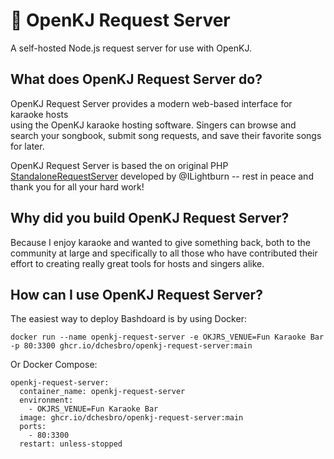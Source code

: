 # 🎤 OpenKJ Request Server

A self-hosted Node.js request server for use with OpenKJ.

## What does OpenKJ Request Server do?
OpenKJ Request Server provides a modern web-based interface for karaoke hosts  
using the OpenKJ karaoke hosting software. Singers can browse and search your 
songbook, submit song requests, and save their favorite songs for later.

OpenKJ Request Server is based the on original PHP 
[StandaloneRequestServer](https://github.com/OpenKJ/StandaloneRequestServer) 
developed by @ILightburn -- rest in peace and thank you for all your hard work!


## Why did you build OpenKJ Request Server?
Because I enjoy karaoke and wanted to give something back, both to the community 
at large and specifically to all those who have contributed their effort to 
creating really great tools for hosts and singers alike.

## How can I use OpenKJ Request Server?
The easiest way to deploy Bashdoard is by using Docker:

```
docker run --name openkj-request-server -e OKJRS_VENUE=Fun Karaoke Bar -p 80:3300 ghcr.io/dchesbro/openkj-request-server:main
```

Or Docker Compose:

```
openkj-request-server:
  container_name: openkj-request-server
  environment:
    - OKJRS_VENUE=Fun Karaoke Bar
  image: ghcr.io/dchesbro/openkj-request-server:main
  ports:
    - 80:3300
  restart: unless-stopped
```
